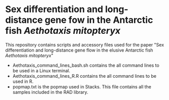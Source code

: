 # Sex differentiation and long-distance gene fow in the Antarctic fish _Aethotaxis mitopteryx_
This repository contains scripts and accessory files used for the paper "Sex differentiation and long-distance gene flow in the elusive Antarctic fish _Aethotaxis mitopteryx_"

- Aethotaxis_command_lines_bash.sh contains the all command lines to be used in a Linux terminal.
- Aethotaxis_command_lines_R.R contains the all command lines to be used in R.
- popmap.txt is the popmap used in Stacks. This file contains all the samples included in the RAD library. 



